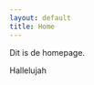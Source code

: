 ```yaml
---
layout: default
title: Home
---
```


<div class="article-wrapper">
  <div class="help post-content" markdown="1">
    Dit is de homepage.

Hallelujah
  </div>
</div>
